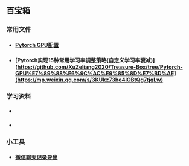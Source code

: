 ## 百宝箱



### 常用文件

- #### [Pytorch GPU配置](https://github.com/XuZeliang2020/Treasure-Box/tree/Pytorch-GPU%E7%89%88%E6%9C%AC%E9%85%8D%E7%BD%AE)

- #### [Pytorch实现15种常用学习率调整策略(自定义学习率衰减)](https://github.com/XuZeliang2020/Treasure-Box/tree/Pytorch-GPU%E7%89%88%E6%9C%AC%E9%85%8D%E7%BD%AE](https://mp.weixin.qq.com/s/3KUkz73he4IOBtQg7tjqLw)




### 学习资料

- ####
  
- #### 


### 小工具
- #### [微信聊天记录导出](https://github.com/XuZeliang2020/Wechat-message-analysis)
